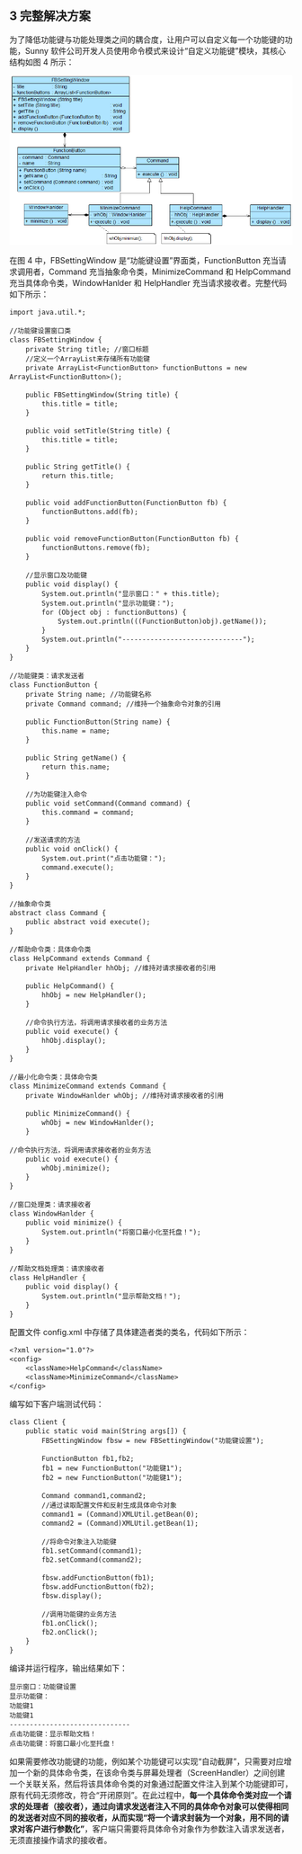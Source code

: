 ## 3 完整解决方案  
为了降低功能键与功能处理类之间的耦合度，让用户可以自定义每一个功能键的功能，Sunny 软件公司开发人员使用命令模式来设计“自定义功能键”模块，其核心结构如图 4 所示：  

![自定义功能键核心结构图](images/1366034181_4378.jpg)  

在图 4 中，FBSettingWindow 是“功能键设置”界面类，FunctionButton 充当请求调用者，Command 充当抽象命令类，MinimizeCommand 和 HelpCommand 充当具体命令类，WindowHanlder 和 HelpHandler 充当请求接收者。完整代码如下所示：  

```
import java.util.*;

//功能键设置窗口类
class FBSettingWindow {
	private String title; //窗口标题
    //定义一个ArrayList来存储所有功能键
	private ArrayList<FunctionButton> functionButtons = new ArrayList<FunctionButton>();
	
	public FBSettingWindow(String title) {
		this.title = title;
	}
	
	public void setTitle(String title) {
		this.title = title;
	}
	
	public String getTitle() {
		return this.title;
	}
	
	public void addFunctionButton(FunctionButton fb) {
		functionButtons.add(fb);
	}
	
	public void removeFunctionButton(FunctionButton fb) {
		functionButtons.remove(fb);
	}
	
    //显示窗口及功能键
	public void display() {
		System.out.println("显示窗口：" + this.title);
		System.out.println("显示功能键：");
		for (Object obj : functionButtons) {
			System.out.println(((FunctionButton)obj).getName());
		}
		System.out.println("------------------------------");
	}	
}

//功能键类：请求发送者
class FunctionButton {
	private String name; //功能键名称
	private Command command; //维持一个抽象命令对象的引用
	
	public FunctionButton(String name) {
		this.name = name;
	}
	
	public String getName() {
		return this.name;
	}
	
    //为功能键注入命令
	public void setCommand(Command command) {
		this.command = command;
	}
	
    //发送请求的方法
	public void onClick() {
		System.out.print("点击功能键：");
		command.execute();
	}
}

//抽象命令类
abstract class Command {
	public abstract void execute();
}

//帮助命令类：具体命令类
class HelpCommand extends Command {
	private HelpHandler hhObj; //维持对请求接收者的引用
	
	public HelpCommand() {
		hhObj = new HelpHandler();
	}
	
    //命令执行方法，将调用请求接收者的业务方法
	public void execute() {
		hhObj.display();
	}
}

//最小化命令类：具体命令类
class MinimizeCommand extends Command {
	private WindowHanlder whObj; //维持对请求接收者的引用
	
	public MinimizeCommand() {
		whObj = new WindowHanlder();
	}
	
//命令执行方法，将调用请求接收者的业务方法
	public void execute() {
		whObj.minimize();
	}
}

//窗口处理类：请求接收者
class WindowHanlder {
	public void minimize() {
		System.out.println("将窗口最小化至托盘！");
	}
}

//帮助文档处理类：请求接收者
class HelpHandler {
	public void display() {
		System.out.println("显示帮助文档！");
	}
}
```

配置文件 config.xml 中存储了具体建造者类的类名，代码如下所示：


```
<?xml version="1.0"?>
<config>
	<className>HelpCommand</className>
    <className>MinimizeCommand</className>
</config>

```
编写如下客户端测试代码：  

```
class Client {
	public static void main(String args[]) {
		FBSettingWindow fbsw = new FBSettingWindow("功能键设置");
			
		FunctionButton fb1,fb2;
		fb1 = new FunctionButton("功能键1");
		fb2 = new FunctionButton("功能键1");
		
		Command command1,command2;
        //通过读取配置文件和反射生成具体命令对象
		command1 = (Command)XMLUtil.getBean(0);
		command2 = (Command)XMLUtil.getBean(1);
	    
        //将命令对象注入功能键
		fb1.setCommand(command1);
		fb2.setCommand(command2);
		
		fbsw.addFunctionButton(fb1);
		fbsw.addFunctionButton(fb2);
		fbsw.display();
		
        //调用功能键的业务方法
		fb1.onClick();
		fb2.onClick();
	}
}
```
编译并运行程序，输出结果如下：  

```
显示窗口：功能键设置
显示功能键：
功能键1
功能键1
------------------------------
点击功能键：显示帮助文档！
点击功能键：将窗口最小化至托盘！
```

如果需要修改功能键的功能，例如某个功能键可以实现“自动截屏”，只需要对应增加一个新的具体命令类，在该命令类与屏幕处理者（ScreenHandler）之间创建一个关联关系，然后将该具体命令类的对象通过配置文件注入到某个功能键即可，原有代码无须修改，符合“开闭原则”。在此过程中，**每一个具体命令类对应一个请求的处理者（接收者），通过向请求发送者注入不同的具体命令对象可以使得相同的发送者对应不同的接收者，从而实现“将一个请求封装为一个对象，用不同的请求对客户进行参数化”**，客户端只需要将具体命令对象作为参数注入请求发送者，无须直接操作请求的接收者。